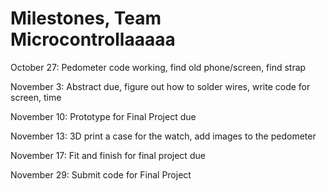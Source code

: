# Milestones, Team Microcontrollaaaaa 

October 27: Pedometer code working, find old phone/screen, find strap

November 3: Abstract due, figure out how to solder wires, write code for screen, time

November 10: Prototype for Final Project due

November 13: 3D print a case for the watch, add images to the pedometer

November 17: Fit and finish for final project due

November 29: Submit code for Final Project

